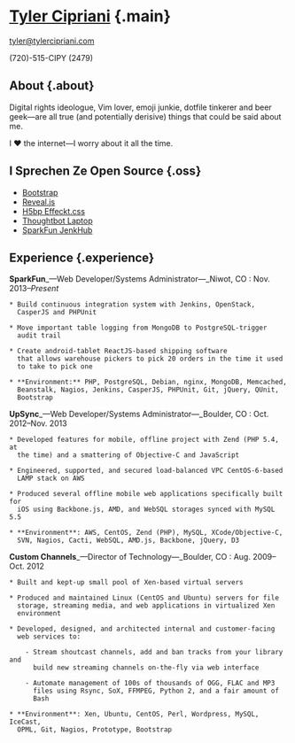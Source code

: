 # [Tyler Cipriani](https://tylercipriani.com) {.main}

[tyler@tylercipriani.com](mailto:tyler@tylercipriani.com)

(720)-515-CIPY (2479)

## About {.about}

Digital rights ideologue, Vim lover, emoji junkie, dotfile tinkerer and beer
geek—are all true (and potentially derisive) things that could be said
about me.

I ♥ the internet—I worry about it all the time.

## I Sprechen Ze Open Source {.oss}

* [Bootstrap](https://github.com/twbs/bootstrap/issues/9855#issuecomment-37828630)
* [Reveal.js](https://github.com/hakimel/reveal.js/pull/591)
* [H5bp Effeckt.css](https://github.com/h5bp/Effeckt.css/commit/603c7a2dd9e5443278bd5f08e6aa34fbf802d5d9)
* [Thoughtbot Laptop](https://github.com/thoughtbot/laptop/pull/136)
* [SparkFun JenkHub](https://github.com/sparkfun/jenkhub)

## Experience {.experience}

**SparkFun**_—Web Developer/Systems Administrator—_Niwot, CO
:   Nov. 2013–_Present_

    * Build continuous integration system with Jenkins, OpenStack,
      CasperJS and PHPUnit

    * Move important table logging from MongoDB to PostgreSQL-trigger
      audit trail

    * Create android-tablet ReactJS-based shipping software
      that allows warehouse pickers to pick 20 orders in the time it used
      to take to pick one

    * **Environment:** PHP, PostgreSQL, Debian, nginx, MongoDB, Memcached,
      Beanstalk, Nagios, Jenkins, CasperJS, PHPUnit, Git, jQuery, QUnit,
      Bootstrap


**UpSync**_—Web Developer/Systems Administrator—_Boulder, CO
:   Oct. 2012–Nov. 2013

    * Developed features for mobile, offline project with Zend (PHP 5.4, at
      the time) and a smattering of Objective-C and JavaScript

    * Engineered, supported, and secured load-balanced VPC CentOS-6-based
      LAMP stack on AWS

    * Produced several offline mobile web applications specifically built for
      iOS using Backbone.js, AMD, and WebSQL storages synced with MySQL 5.5

    * **Environment**: AWS, CentOS, Zend (PHP), MySQL, XCode/Objective-C,
      SVN, Nagios, Cacti, WebSQL, AMD.js, Backbone, jQuery, D3


**Custom Channels**_—Director of Technology—_Boulder, CO
:   Aug. 2009–Oct. 2012

    * Built and kept-up small pool of Xen-based virtual servers

    * Produced and maintained Linux (CentOS and Ubuntu) servers for file
      storage, streaming media, and web applications in virtualized Xen
      environment

    * Developed, designed, and architected internal and customer-facing
      web services to:

        - Stream shoutcast channels, add and ban tracks from your library and
          build new streaming channels on-the-fly via web interface

        - Automate management of 100s of thousands of OGG, FLAC and MP3
          files using Rsync, SoX, FFMPEG, Python 2, and a fair amount of
          Bash

    * **Environment**: Xen, Ubuntu, CentOS, Perl, Wordpress, MySQL, IceCast,
      OPML, Git, Nagios, Prototype, Bootstrap
